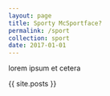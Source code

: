 ```yaml
---
layout: page
title: Sporty McSportface?
permalink: /sport
collection: sport
date: 2017-01-01
---
```


lorem ipsum et cetera

{{ site.posts }}
